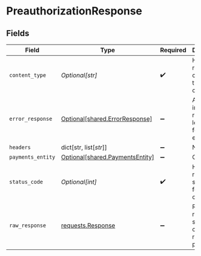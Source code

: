 # PreauthorizationResponse


## Fields

| Field                                                                                 | Type                                                                                  | Required                                                                              | Description                                                                           |
| ------------------------------------------------------------------------------------- | ------------------------------------------------------------------------------------- | ------------------------------------------------------------------------------------- | ------------------------------------------------------------------------------------- |
| `content_type`                                                                        | *Optional[str]*                                                                       | :heavy_check_mark:                                                                    | HTTP response content type for this operation                                         |
| `error_response`                                                                      | [Optional[shared.ErrorResponse]](undefined/models/shared/errorresponse.md)            | :heavy_minus_sign:                                                                    | Any bad or invalid request will lead to following error object                        |
| `headers`                                                                             | dict[str, list[*str*]]                                                                | :heavy_minus_sign:                                                                    | N/A                                                                                   |
| `payments_entity`                                                                     | [Optional[shared.PaymentsEntity]](undefined/models/shared/paymentsentity.md)          | :heavy_minus_sign:                                                                    | OK                                                                                    |
| `status_code`                                                                         | *Optional[int]*                                                                       | :heavy_check_mark:                                                                    | HTTP response status code for this operation                                          |
| `raw_response`                                                                        | [requests.Response](https://requests.readthedocs.io/en/latest/api/#requests.Response) | :heavy_minus_sign:                                                                    | Raw HTTP response; suitable for custom response parsing                               |